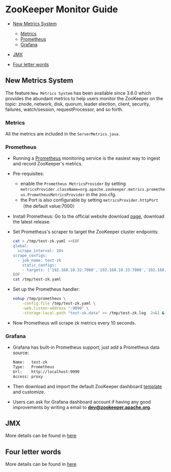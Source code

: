 <!--
Copyright 2002-2020 The Apache Software Foundation

Licensed under the Apache License, Version 2.0 (the "License");
you may not use this file except in compliance with the License.
You may obtain a copy of the License at

http://www.apache.org/licenses/LICENSE-2.0

Unless required by applicable law or agreed to in writing, software
distributed under the License is distributed on an "AS IS" BASIS,
WITHOUT WARRANTIES OR CONDITIONS OF ANY KIND, either express or implied.
See the License for the specific language governing permissions and
limitations under the License.
//-->

# ZooKeeper Monitor Guide

* [New Metrics System](#Metrics-System)
    * [Metrics](#Metrics)
    * [Prometheus](#Prometheus)
    * [Grafana](#Grafana)

* [JMX](#JMX)

* [Four letter words](#four-letter-words)

<a name="Metrics-System"></a>

## New Metrics System
The feature:`New Metrics System` has been available since 3.6.0 which provides the abundant metrics
to help users monitor the ZooKeeper on the topic: znode, network, disk, quorum, leader election,
client, security, failures, watch/session, requestProcessor, and so forth.

<a name="Metrics"></a>

### Metrics
All the metrics are included in the `ServerMetrics.java`.

<a name="Prometheus"></a>

### Prometheus
- Running a [Prometheus](https://prometheus.io/) monitoring service is the easiest way to ingest and record ZooKeeper's metrics.
- Pre-requisites:
  - enable the `Prometheus MetricsProvider` by setting `metricsProvider.className=org.apache.zookeeper.metrics.prometheus.PrometheusMetricsProvider` in the zoo.cfg.
  - the Port is also configurable by setting `metricsProvider.httpPort`（the default value:7000）
- Install Prometheus:
  Go to the official website download [page](https://prometheus.io/download/), download the latest release.
  
- Set Prometheus's scraper to target the ZooKeeper cluster endpoints:

    ```bash
    cat > /tmp/test-zk.yaml <<EOF
    global:
      scrape_interval: 10s
    scrape_configs:
      - job_name: test-zk
        static_configs:
        - targets: ['192.168.10.32:7000','192.168.10.33:7000','192.168.10.34:7000']
    EOF
    cat /tmp/test-zk.yaml
    ```

- Set up the Prometheus handler:

    ```bash
    nohup /tmp/prometheus \
        -config.file /tmp/test-zk.yaml \
        -web.listen-address ":9090" \
        -storage.local.path "test-zk.data" >> /tmp/test-zk.log  2>&1 &
    ```

- Now Prometheus will scrape zk metrics every 10 seconds.

<a name="Grafana"></a>

### Grafana
- Grafana has built-in Prometheus support; just add a Prometheus data source:

    ```bash
    Name:   test-zk
    Type:   Prometheus
    Url:    http://localhost:9090
    Access: proxy
    ```
- Then download and import the default ZooKeeper dashboard [template](https://grafana.com/dashboards/10465) and customize.
- Users can ask for Grafana dashboard account if having any good improvements by writing a email to **dev@zookeeper.apache.org**.

<a name="JMX"></a>
## JMX
More details can be found in [here](http://zookeeper.apache.org/doc/current/zookeeperJMX.html)

<a name="four-letter-words"></a>
## Four letter words
More details can be found in [here](http://zookeeper.apache.org/doc/current/zookeeperAdmin.html#sc_zkCommands)
